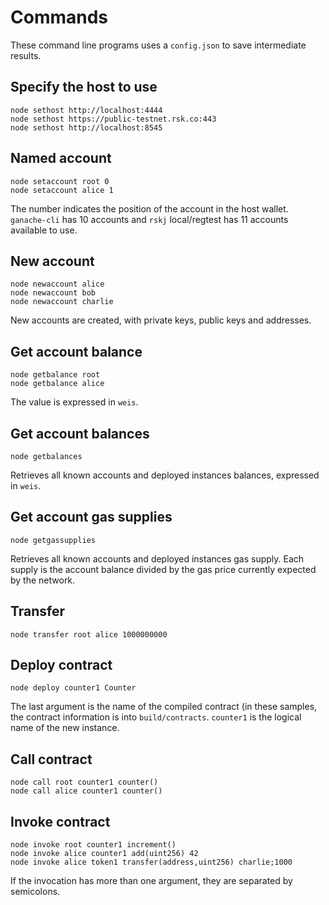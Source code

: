 # Commands

These command line programs uses a `config.json` to save intermediate results.

## Specify the host to use

```
node sethost http://localhost:4444
node sethost https://public-testnet.rsk.co:443
node sethost http://localhost:8545
```

## Named account

```
node setaccount root 0
node setaccount alice 1
```

The number indicates the position of the account in the host wallet. `ganache-cli`
has 10 accounts and `rskj` local/regtest has 11 accounts available to use.

## New account

```
node newaccount alice
node newaccount bob
node newaccount charlie
```

New accounts are created, with private keys, public keys and addresses.

## Get account balance
```
node getbalance root
node getbalance alice
```
The value is expressed in `weis`.

## Get account balances
```
node getbalances
```
Retrieves all known accounts and deployed instances balances, expressed
in `weis`.

## Get account gas supplies
```
node getgassupplies
```
Retrieves all known accounts and deployed instances gas supply. Each
supply is the account balance divided by the gas price currently expected
by the network.

## Transfer

```
node transfer root alice 1000000000
```

## Deploy contract
```
node deploy counter1 Counter
```

The last argument is the name of the compiled contract (in these samples,
the contract information is into `build/contracts`. `counter1` is the
logical name of the new instance.


## Call contract
```
node call root counter1 counter()
node call alice counter1 counter()
```

## Invoke contract
```
node invoke root counter1 increment()
node invoke alice counter1 add(uint256) 42
node invoke alice token1 transfer(address,uint256) charlie;1000
```

If the invocation has more than one argument, they are separated by semicolons.



